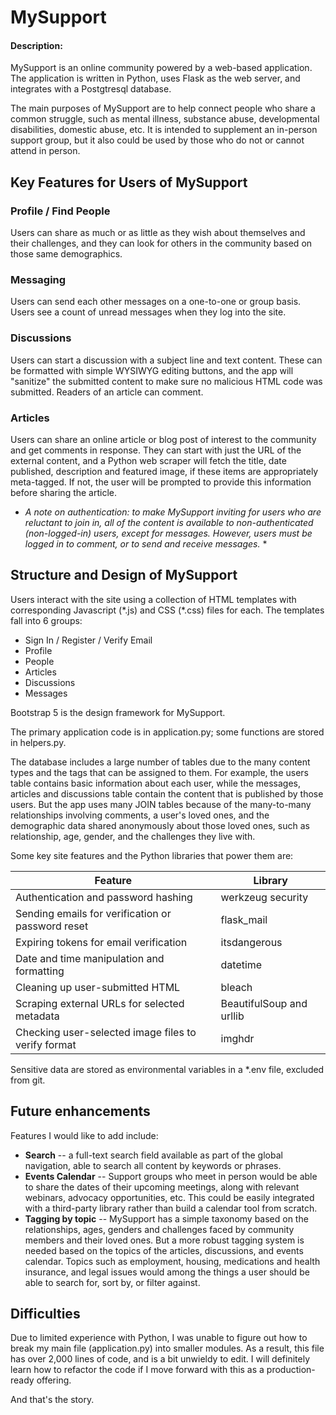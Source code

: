 # MySupport
#### Description:
MySupport is an online community powered by a web-based application. The application is written in Python, uses Flask as the web server, and integrates with a Postgtresql database.

The main purposes of MySupport are to help connect people who share a common struggle, such as mental illness, substance abuse, developmental disabilities, domestic abuse, etc. It is intended to supplement an in-person support group, but it also could be used by those who do not or cannot attend in person.

## Key Features for Users of MySupport

### Profile / Find People
Users can share as much or as little as they wish about themselves and their challenges, and they can look for others in the community based on those same demographics.

### Messaging
Users can send each other messages on a one-to-one or group basis. Users see a count of unread messages when they log into the site.

### Discussions
Users can start a discussion with a subject line and text content. These can be formatted with simple WYSIWYG editing buttons, and the app will "sanitize" the submitted content to make sure no malicious HTML code was submitted. Readers of an article can comment.

### Articles
Users can share an online article or blog post of interest to the community and get comments in response. They can start with just the URL of the external content, and a Python web scraper will fetch the title, date published, description and featured image, if these items are appropriately meta-tagged. If not, the user will be prompted to provide this information before sharing the article.

* *A note on authentication: to make MySupport inviting for users who are reluctant to join in, all of the content is available to non-authenticated (non-logged-in) users, except for messages. However, users must be logged in to comment, or to send and receive messages.* *

## Structure and Design of MySupport

Users interact with the site using a collection of HTML templates with corresponding Javascript (\*.js) and CSS (\*.css) files for each. The templates fall into 6 groups:
- Sign In / Register / Verify Email
- Profile
- People
- Articles
- Discussions
- Messages

Bootstrap 5 is the design framework for MySupport.

The primary application code is in application.py; some functions are stored in helpers.py.

The database includes a large number of tables due to the many content types and the tags that can be assigned to them. For example, the users table contains basic information about each user, while the messages, articles and discussions table contain the content that is published by those users. But the app uses many JOIN tables because of the many-to-many relationships involving comments, a user's loved ones, and the demographic data shared anonymously about those loved ones, such as relationship, age, gender, and the challenges they live with.

Some key site features and the Python libraries that power them are:

| Feature                                             | Library                  |
| --------------------------------------------------- | ------------------------ |
| Authentication and password hashing                 | werkzeug security        |
| Sending emails for verification or password reset   | flask_mail               |
| Expiring tokens for email verification              | itsdangerous             |
| Date and time manipulation and formatting           | datetime                 |
| Cleaning up user-submitted HTML                     | bleach                   |
| Scraping external URLs for selected metadata        | BeautifulSoup and urllib |
| Checking user-selected image files to verify format | imghdr                   |

Sensitive data are stored as environmental variables in a \*.env file, excluded from git.

## Future enhancements

Features I would like to add include:
- **Search** -- a full-text search field available as part of the global navigation, able to search all content by keywords or phrases.
- **Events Calendar** -- Support groups who meet in person would be able to share the dates of their upcoming meetings, along with relevant webinars, advocacy opportunities, etc.  This could be easily integrated with a third-party library rather than build a calendar tool from scratch.
- **Tagging by topic** -- MySupport has a simple taxonomy based on the relationships, ages, genders and challenges faced by community members and their loved ones.  But a more robust tagging system is needed based on the topics of the articles, discussions, and events calendar.  Topics such as employment, housing, medications and health insurance, and legal issues would among the things a user should be able to search for, sort by, or filter against.

## Difficulties
Due to limited experience with Python, I was unable to figure out how to break my main file (application.py) into smaller modules. As a result, this file has over 2,000 lines of code, and is a bit unwieldy to edit. I will definitely learn how to refactor the code if I move forward with this as a production-ready offering.

And that's the story.

